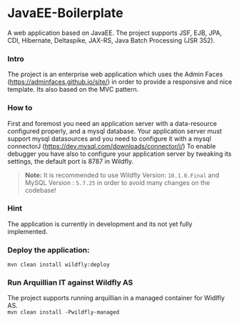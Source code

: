 # JavaEE-Boilerplate

A web application based on JavaEE. The project supports JSF, EJB, JPA, CDI, Hibernate, Deltaspike, JAX-RS, Java Batch Processing (JSR 352).

### Intro
The project is an enterprise web application which uses the Admin Faces (https://adminfaces.github.io/site/) in order to provide a responsive and nice template. Its also based on the MVC pattern.

### How to
First and foremost you need an application server with a data-resource configured properly, and a mysql database.
Your application server must support mysql datasources and you need to configure it with a mysql connectorJ (https://dev.mysql.com/downloads/connector/j/)
To enable debugger you have also to configure your application server by tweaking its settings, the default port is 8787 in Wildfly.

> **Note:** It is recommended to use Wildfly Version: `10.1.0.Final` and MySQL Version : `5.7.25` in order to avoid many changes on the codebase!

### Hint
The application is currently in development and its not yet fully implemented.

### Deploy the application:
`mvn clean install wildfly:deploy`

### Run Arquillian IT against Wildfly AS
The project supports running arquillian in a managed container for Widlfly AS. <br>
`mvn clean install -Pwildfly-managed`
